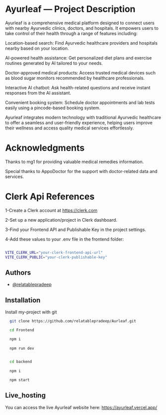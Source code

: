 # Ayurleaf — Project Description
Ayurleaf is a comprehensive medical platform designed to connect users with nearby Ayurvedic clinics, doctors, and hospitals. It empowers users to take control of their health through a range of features including:

Location-based search: Find Ayurvedic healthcare providers and hospitals nearby based on your location.

AI-powered health assistance: Get personalized diet plans and exercise routines generated by AI tailored to your needs.

Doctor-approved medical products: Access trusted medical devices such as blood sugar monitors recommended by healthcare professionals.

Interactive AI chatbot: Ask health-related questions and receive instant responses from the AI assistant.

Convenient booking system: Schedule doctor appointments and lab tests easily using a pincode-based booking system.

Ayurleaf integrates modern technology with traditional Ayurvedic healthcare to offer a seamless and user-friendly experience, helping users improve their wellness and access quality medical services effortlessly.
# Acknowledgments


Thanks to mg1 for providing valuable medical remedies information.

Special thanks to AppoDoctor for the support with doctor-related data and services.


# Clerk Api References

1-Create a Clerk account at https://clerk.com

2-Set up a new application/project in Clerk dashboard.

3-Find your Frontend API and Publishable Key in the project settings.

4-Add these values to your .env file in the frontend folder:

```bash

VITE_CLERK_URL="your-clerk-frontend-api-url"
VITE_CLERK_PUBLIC="your-clerk-publishable-key"


```
## Authors

- [@relatablepradeep](https://github.com/relatablepradeep)


## Installation

Install my-project with git

```bash
  git clone https://github.com/relatablepradeep/Aurleaf.git 

  cd Frontend

  npm i
  
  npm run dev 

```

```bash
  
  cd backend
  
  npm i 

  npm start

  ```

## Live_hosting


You can access the live Ayurleaf website here:
https://ayurleaf.vercel.app/
    
